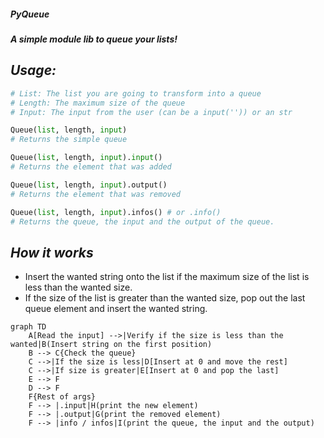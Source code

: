 ##### PyQueue
##### A simple module lib to queue your lists!

**_Usage:_**
-
```py
# List: The list you are going to transform into a queue
# Length: The maximum size of the queue
# Input: The input from the user (can be a input('')) or an str

Queue(list, length, input)
# Returns the simple queue

Queue(list, length, input).input()
# Returns the element that was added

Queue(list, length, input).output()
# Returns the element that was removed

Queue(list, length, input).infos() # or .info()
# Returns the queue, the input and the output of the queue.
```

**_How it works_**
-
- Insert the wanted string onto the list if the maximum size of the list is less than the wanted size.
- If the size of the list is greater than the wanted size, pop out the last queue element and insert the wanted string.


```mermaid
graph TD
    A[Read the input] -->|Verify if the size is less than the wanted|B(Insert string on the first position)
    B --> C{Check the queue}
    C -->|If the size is less|D[Insert at 0 and move the rest]
    C -->|If size is greater|E[Insert at 0 and pop the last]
    E --> F
    D --> F
    F{Rest of args}
    F --> |.input|H(print the new element)
    F --> |.output|G(print the removed element)
    F --> |info / infos|I(print the queue, the input and the output)
```


